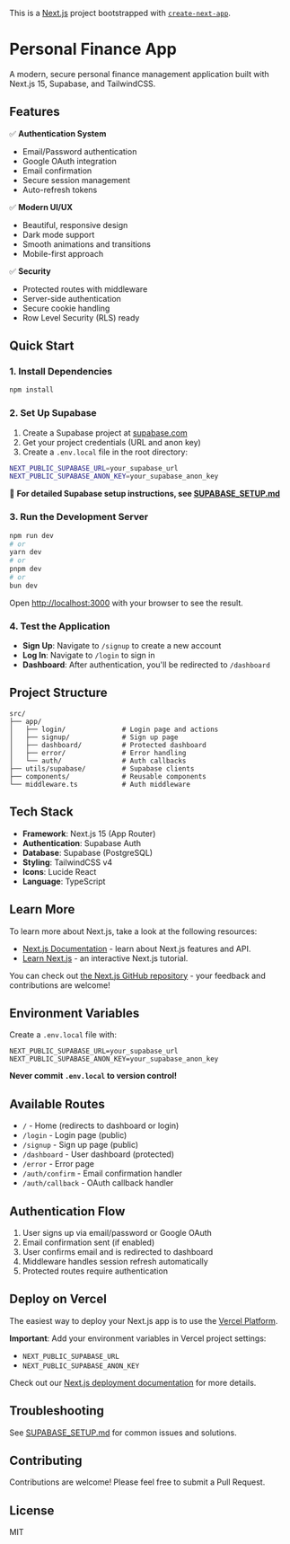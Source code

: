 This is a [Next.js](https://nextjs.org) project bootstrapped with [`create-next-app`](https://nextjs.org/docs/app/api-reference/cli/create-next-app).

# Personal Finance App

A modern, secure personal finance management application built with Next.js 15, Supabase, and TailwindCSS.

## Features

✅ **Authentication System**
- Email/Password authentication
- Google OAuth integration
- Email confirmation
- Secure session management
- Auto-refresh tokens

✅ **Modern UI/UX**
- Beautiful, responsive design
- Dark mode support
- Smooth animations and transitions
- Mobile-first approach

✅ **Security**
- Protected routes with middleware
- Server-side authentication
- Secure cookie handling
- Row Level Security (RLS) ready

## Quick Start

### 1. Install Dependencies

```bash
npm install
```

### 2. Set Up Supabase

1. Create a Supabase project at [supabase.com](https://supabase.com)
2. Get your project credentials (URL and anon key)
3. Create a `.env.local` file in the root directory:

```bash
NEXT_PUBLIC_SUPABASE_URL=your_supabase_url
NEXT_PUBLIC_SUPABASE_ANON_KEY=your_supabase_anon_key
```

📖 **For detailed Supabase setup instructions, see [SUPABASE_SETUP.md](./SUPABASE_SETUP.md)**

### 3. Run the Development Server

```bash
npm run dev
# or
yarn dev
# or
pnpm dev
# or
bun dev
```

Open [http://localhost:3000](http://localhost:3000) with your browser to see the result.

### 4. Test the Application

- **Sign Up**: Navigate to `/signup` to create a new account
- **Log In**: Navigate to `/login` to sign in
- **Dashboard**: After authentication, you'll be redirected to `/dashboard`

## Project Structure

```
src/
├── app/
│   ├── login/              # Login page and actions
│   ├── signup/             # Sign up page
│   ├── dashboard/          # Protected dashboard
│   ├── error/              # Error handling
│   └── auth/               # Auth callbacks
├── utils/supabase/         # Supabase clients
├── components/             # Reusable components
└── middleware.ts           # Auth middleware
```

## Tech Stack

- **Framework**: Next.js 15 (App Router)
- **Authentication**: Supabase Auth
- **Database**: Supabase (PostgreSQL)
- **Styling**: TailwindCSS v4
- **Icons**: Lucide React
- **Language**: TypeScript

## Learn More

To learn more about Next.js, take a look at the following resources:

- [Next.js Documentation](https://nextjs.org/docs) - learn about Next.js features and API.
- [Learn Next.js](https://nextjs.org/learn) - an interactive Next.js tutorial.

You can check out [the Next.js GitHub repository](https://github.com/vercel/next.js) - your feedback and contributions are welcome!

## Environment Variables

Create a `.env.local` file with:

```env
NEXT_PUBLIC_SUPABASE_URL=your_supabase_url
NEXT_PUBLIC_SUPABASE_ANON_KEY=your_supabase_anon_key
```

**Never commit `.env.local` to version control!**

## Available Routes

- `/` - Home (redirects to dashboard or login)
- `/login` - Login page (public)
- `/signup` - Sign up page (public)
- `/dashboard` - User dashboard (protected)
- `/error` - Error page
- `/auth/confirm` - Email confirmation handler
- `/auth/callback` - OAuth callback handler

## Authentication Flow

1. User signs up via email/password or Google OAuth
2. Email confirmation sent (if enabled)
3. User confirms email and is redirected to dashboard
4. Middleware handles session refresh automatically
5. Protected routes require authentication

## Deploy on Vercel

The easiest way to deploy your Next.js app is to use the [Vercel Platform](https://vercel.com/new?utm_medium=default-template&filter=next.js&utm_source=create-next-app&utm_campaign=create-next-app-readme).

**Important**: Add your environment variables in Vercel project settings:
- `NEXT_PUBLIC_SUPABASE_URL`
- `NEXT_PUBLIC_SUPABASE_ANON_KEY`

Check out our [Next.js deployment documentation](https://nextjs.org/docs/app/building-your-application/deploying) for more details.

## Troubleshooting

See [SUPABASE_SETUP.md](./SUPABASE_SETUP.md) for common issues and solutions.

## Contributing

Contributions are welcome! Please feel free to submit a Pull Request.

## License

MIT
